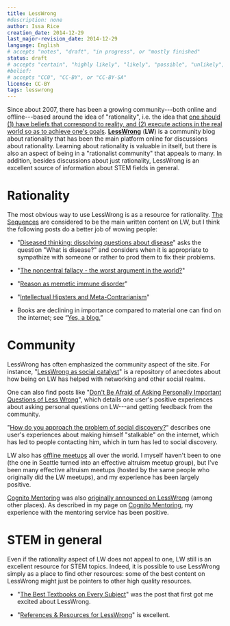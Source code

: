 ```yaml
---
title: LessWrong
#description: none
author: Issa Rice
creation_date: 2014-12-29
last_major-revision_date: 2014-12-29
language: English
# accepts "notes", "draft", "in progress", or "mostly finished"
status: draft
# accepts "certain", "highly likely", "likely", "possible", "unlikely", "highly unlikely", "remote", "impossible", "log", "emotional", or "fiction"
#belief: 
# accepts "CC0", "CC-BY", or "CC-BY-SA"
license: CC-BY
tags: lesswrong
---
```



Since about 2007, there has been a growing community---both online and offline---based around the idea of "rationality", i.e. the idea that [one should (1) have beliefs that correspond to reality, and (2) execute actions in the real world so as to achieve one's goals](http://lesswrong.com/lw/31/what_do_we_mean_by_rationality/).
**[LessWrong](http://lesswrong.com)** (**LW**) is a community blog about rationality that has been the main platform online for discussions about rationality.
Learning about rationality is valuable in itself, but there is also an aspect of being in a "rationalist community" that appeals to many.
In addition, besides discussions about just rationality, LessWrong is an excellent source of information about STEM fields in general.

# Rationality

The most obvious way to use LessWrong is as a resource for rationality.
[The Sequences](http://wiki.lesswrong.com/wiki/Sequences) are considered to be the main written content on LW, but I think the following posts do a better job of wowing people:

- "[Diseased thinking: dissolving questions about disease](http://lesswrong.com/lw/2as/diseased_thinking_dissolving_questions_about/)" asks the question "What is disease?" and considers when it is appropriate to sympathize with someone or rather to prod them to fix their problems.

- "[The noncentral fallacy - the worst argument in the world?](http://lesswrong.com/lw/e95/the_noncentral_fallacy_the_worst_argument_in_the/)"

- "[Reason as memetic immune disorder](http://lesswrong.com/lw/18b/reason_as_memetic_immune_disorder/)"

- "[Intellectual Hipsters and Meta-Contrarianism](http://lesswrong.com/lw/2pv/intellectual_hipsters_and_metacontrarianism/)"

- Books are declining in importance compared to material one can find on the internet; see “[Yes, a blog.](http://lesswrong.com/lw/33j/yes_a_blog/)”

<!-- FIXME: maybe insert a guide in here of how to effectively use LW -->

# Community

LessWrong has often emphasized the community aspect of the site.
For instance, "[LessWrong as social catalyst](http://lesswrong.com/lw/k4o/lesswrong_as_social_catalyst/)" is a repository of anecdotes about how being on LW has helped with networking and other social realms.

One can also find posts like "[Don't Be Afraid of Asking Personally Important Questions of Less Wrong](http://lesswrong.com/lw/l5w/dont_be_afraid_of_asking_personally_important/)", which details one user's positive experiences about asking personal questions on LW---and getting feedback from the community.

"[How do you approach the problem of social discovery?](http://lesswrong.com/lw/k3s/how_do_you_approach_the_problem_of_social/)" describes one user's experiences about making himself "stalkable" on the internet, which has led to people contacting him, which in turn has led to social discovery.

LW also has [offline meetups](http://lesswrong.com/meetups/) all over the world.
I myself haven't been to one (the one in Seattle turned into an effective altruism meetup group), but I've been many effective altruism meetups (hosted by the same people who originally did the LW meetups), and my experience has been largely positive.

[Cognito Mentoring]() was also [originally announced on LessWrong](http://lesswrong.com/lw/jee/cognito_mentoring_an_advising_service_for/) (among other places).
As described in my page on [Cognito Mentoring](), my experience with the mentoring service has been positive.

# STEM in general

Even if the rationality aspect of LW does not appeal to one, LW still is an excellent resource for STEM topics.
Indeed, it is possible to use LessWrong simply as a place to find other resources: some of the best content on LessWrong might just be pointers to other high quality resources.

- "[The Best Textbooks on Every Subject](http://lesswrong.com/lw/3gu/the_best_textbooks_on_every_subject/)" was the post that first got me excited about LessWrong.

- "[References \& Resources for LessWrong](http://lesswrong.com/lw/2un/references_resources_for_lesswrong/)" is excellent.
